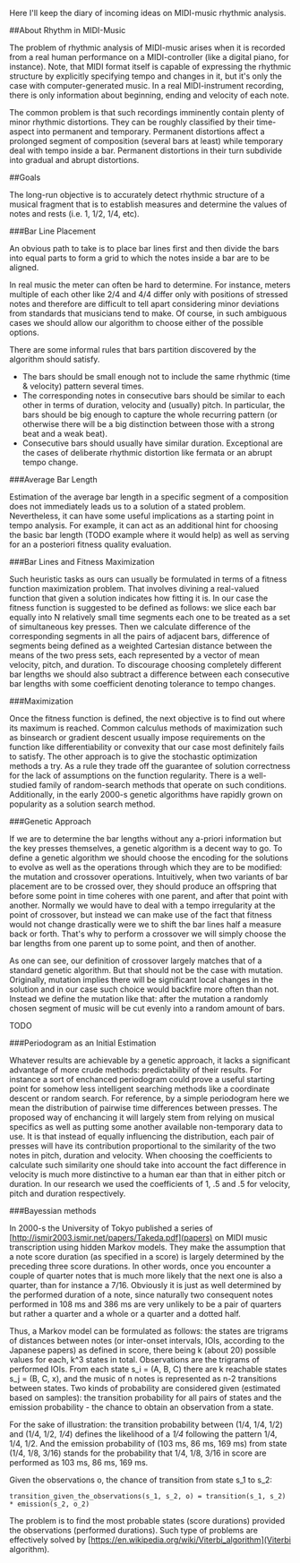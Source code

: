 Here I'll keep the diary of incoming ideas on MIDI-music rhythmic analysis.

##About Rhythm in MIDI-Music

The problem of rhythmic analysis of MIDI-music arises when it is recorded from a real human performance on a
MIDI-controller (like a digital piano, for instance). Note, that MIDI format itself is capable of expressing the rhythmic
structure by explicitly specifying tempo and changes in it, but it's only the case with computer-generated music. In a
real MIDI-instrument recording, there is only information about beginning, ending and velocity of each note.

The common problem is that such recordings imminently contain plenty of minor rhythmic distortions. They can be roughly
classified by their time-aspect into permanent and temporary. Permanent distortions affect a prolonged segment of composition
(several bars at least) while temporary deal with tempo inside a bar. Permanent distortions in their turn subdivide into gradual
and abrupt distortions.

##Goals

The long-run objective is to accurately detect rhythmic structure of a musical fragment that is to establish measures and
determine the values of notes and rests (i.e. 1, 1/2, 1/4, etc).

###Bar Line Placement

An obvious path to take is to place bar lines first and then divide the bars into equal parts to form a grid to which
the notes inside a bar are to be aligned.

In real music the meter can often be hard to determine.
For instance, meters multiple of each other like 2/4 and 4/4 differ only with positions of stressed notes and
therefore are difficult to tell apart considering minor deviations from standards that musicians tend to make.
Of course, in such ambiguous cases we should allow our algorithm to choose either of the possible options.

There are some informal rules that bars partition discovered by the algorithm should satisfy.
- The bars should be small enough not to include the same rhythmic (time & velocity) pattern several times.
- The corresponding notes in consecutive bars should be similar to each other in terms of duration, velocity and (usually) pitch.
  In particular, the bars should be big enough to capture the whole recurring pattern (or otherwise there will be a
  big distinction between those with a strong beat and a weak beat).
- Consecutive bars should usually have similar duration. Exceptional are the cases of deliberate
  rhythmic distortion like fermata or an abrupt tempo change.

###Average Bar Length

Estimation of the average bar length in a specific segment of a composition does not immediately leads us to a solution
of a stated problem. Nevertheless, it can have some useful implications as a starting point in tempo analysis. For example,
it can act as an additional hint for choosing the basic bar length (TODO example where it would help) as well as serving for
an a posteriori fitness quality evaluation.

###Bar Lines and Fitness Maximization

Such heuristic tasks as ours can usually be formulated in terms of a fitness function maximization problem.
That involves divining a real-valued function that given a solution indicates how fitting it is.
In our case the fitness function is suggested to be defined as follows: we slice each bar equally
into N relatively small time segments each one to be treated as a set of simultaneous key presses. Then we calculate difference of the
corresponding segments in all the pairs of adjacent bars, difference of segments being defined as a weighted Cartesian distance
between the means of the two press sets, each represented by a vector of mean velocity, pitch, and duration.
To discourage choosing completely different bar lengths we should also subtract a difference between each consecutive bar lengths
with some coefficient denoting tolerance to tempo changes.

###Maximization

Once the fitness function is defined, the next objective is to find out where its maximum is reached.
Common calculus methods of maximization such as binsearch or gradient descent usually impose requirements on the function
like differentiability or convexity that our case most definitely fails to satisfy. The other approach is to give the stochastic
optimization methods a try. As a rule they trade off the guarantee of solution correctness for the lack of assumptions on the function regularity.
There is a well-studied family of random-search methods that operate on such conditions. Additionally, in the early 2000-s genetic algorithms have
rapidly grown on popularity as a solution search method.

###Genetic Approach

If we are to determine the bar lengths without any a-priori information but the key presses themselves, a genetic algorithm is a decent way to go.
To define a genetic algorithm we should choose the encoding for the solutions to evolve as well as the operations through which they are to be modified:
the mutation and crossover operations. Intuitively, when two variants of bar placement are to be crossed over, they should produce an offspring that
before some point in time coheres with one parent, and after that point with another. Normally we would have to deal with a tempo irregularity
at the point of crossover, but instead we can make use of the fact that fitness would not change drastically were we to shift the bar lines half a measure
back or forth. That's why to perform a crossover we will simply choose the bar lengths from one parent up to some point, and then of another.

As one can see, our definition of crossover largely matches that of a standard genetic algorithm. But that should not be the case with mutation. Originally,
mutation implies there will be significant local changes in the solution and in our case such choice would backfire more often than not. Instead we define
the mutation like that: after the mutation a randomly chosen segment of music will be cut evenly into a random amount of bars.

TODO

###Periodogram as an Initial Estimation

Whatever results are achievable by a genetic approach, it lacks a significant advantage of more crude methods: predictability of their results.
For instance a sort of enchanced periodogram could prove a useful starting point for somehow less intelligent searching methods like a coordinate descent or
random search. For reference, by a simple periodogram here we mean the distribution of pairwise time differences between presses.
The proposed way of enchancing it will largely stem from relying on musical specifics as well as putting some another available non-temporary data to use. It is that instead of equally influencing the distribution, each pair of presses will have its contribution proportional to
the similarity of the two notes in pitch, duration and velocity. When choosing the coefficients to calculate such similarity one should take into account
the fact difference in velocity is much more distinctive to a human ear than that in either pitch or duration. In our research we used the coefficients of
1, .5 and .5 for velocity, pitch and duration respectively.

###Bayessian methods

In 2000-s the University of Tokyo published a series of [http://ismir2003.ismir.net/papers/Takeda.pdf](papers) on MIDI music transcription using hidden Markov models. They make the assumption that a note score duration (as specified in a score) is largely determined by the preceding three score durations. In other words, once you encounter a couple of quarter notes that is much more likely that the next one is also a quarter, than for instance a 7/16. Obviously it is just as well determined by the performed duration of a note, since naturally two consequent notes performed in 108 ms and 386 ms are very unlikely to be a pair of quarters but rather a quarter and a whole or a quarter and a dotted half.

Thus, a Markov model can be formulated as follows: the states are trigrams of distances between notes (or inter-onset intervals, IOIs, according to the Japanese papers) as defined in score, there being k (about 20) possible values for each, k^3 states in total. Observations are the trigrams of performed IOIs. From each state s_i = (A, B, C) there are k reachable states s_j = (B, C, x), and the music of n notes is represented as n-2 transitions between states. Two kinds of probability are considered given (estimated based on samples): the transition probability for all pairs of states and the emission probability - the chance to obtain an observation from a state.

For the sake of illustration: the transition probability between (1/4, 1/4, 1/2) and (1/4, 1/2, *1/4*) defines the likelihood of a *1/4* following the pattern 1/4, 1/4, 1/2. And the emission probability of (103 ms, 86 ms, 169 ms) from state (1/4, 1/8, 3/16) stands for the probability that 1/4, 1/8, 3/16 in score are performed as 103 ms, 86 ms, 169 ms.

Given the observations o, the chance of transition from state s_1 to s_2:

    transition_given_the_observations(s_1, s_2, o) = transition(s_1, s_2) * emission(s_2, o_2)

The problem is to find the most probable states (score durations) provided the observations (performed durations). Such type of problems are effectively solved by [https://en.wikipedia.org/wiki/Viterbi_algorithm](Viterbi algorithm).
